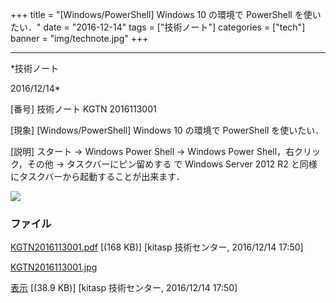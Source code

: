 ﻿+++
title = "[Windows/PowerShell] Windows 10 の環境で PowerShell を使いたい．"
date = "2016-12-14"
tags = ["技術ノート"]
categories = ["tech"]
banner = "img/technote.jpg"
+++

-----------------------------------------------------------------------------------------------------------------------------

*技術ノート

2016/12/14*


[番号]
技術ノート KGTN 2016113001

[現象]
[Windows/PowerShell] Windows 10 の環境で PowerShell を使いたい．

[説明]
スタート → Windows Power Shell → Windows Power Shell，右クリック，その他
→ タスクバーにピン留めする で Windows Server 2012 R2
と同様にタスクバーから起動することが出来ます．

![](http://techreport.kitasp.net/attachments/download/3185/KGTN2016113001.jpg)


### ファイル

 
 


[KGTN2016113001.pdf](http://techreport.kitasp.net/attachments/download/3184/KGTN2016113001.pdf)
 [(168 KB)] [kitasp 技術センター, 2016/12/14
17:50]

[KGTN2016113001.jpg](http://techreport.kitasp.net/attachments/download/3185/KGTN2016113001.jpg)

[表示](http://techreport.kitasp.net/attachments/3185/KGTN2016113001.jpg "表示")
 [(38.9 KB)] [kitasp 技術センター, 2016/12/14
17:50]


 


 

